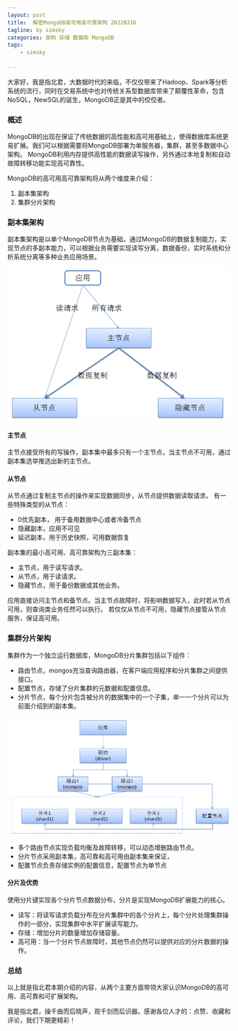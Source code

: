 ```yaml
---
layout: post
title:  解密MongoDB高可用高可靠架构 20220316
tagline: by simsky
categories: 架构 存储 数据库 MongoDB
tags: 
    - simsky

---
```


大家好，我是指北君，大数据时代的来临，不仅仅带来了Hadoop、Spark等分析系统的流行，同时在交易系统中也对传统关系型数据库带来了颠覆性革命，包含NoSQL，NewSQL的诞生，MongoDB正是其中的佼佼者。

<!--more-->

### 概述
MongoDB的出现在保证了传统数据的高性能和高可用基础上，使得数据库系统更易扩展。我们可以根据需要将MongoDB部署为单服务器，集群，甚至多数据中心架构。
MongoDB利用内存提供高性能的数据读写操作，另外通过本地复制和自动故障转移功能实现高可靠性。

MongoDB的高可用高可靠架构将从两个维度来介绍：
1. 副本集架构
2. 集群分片架构

### 副本集架构
副本集架构是以单个MongoDB节点为基础，通过MongoDB的数据复制能力，实现节点的多副本能力，可以根据业务需要实现读写分离，数据备份，实时系统和分析系统分离等多种业务应用场景。

![副本集架构](/assets/images/2021/simsky/architect-MongoDB-1-1.png)

#### 主节点
主节点接受所有的写操作，副本集中最多只有一个主节点，当主节点不可用，通过副本集选举推选出新的主节点。

#### 从节点
从节点通过复制主节点的操作来实现数据同步，从节点提供数据读取请求。
有一些特殊类型的从节点：
- 0优先副本， 用于备用数据中心或者冷备节点
- 隐藏副本，应用不可见
- 延迟副本，用于历史快照，可用数据恢复

副本集的最小高可用、高可靠架构为三副本集：
- 主节点，用于读写请求。
- 从节点，用于读请求。
- 隐藏节点，用于备份数据或其他业务。

应用直接访问主节点和备节点。当主节点故障时，将影响数据写入，此时若从节点可用，则查询类业务任然可以执行。
若仅仅从节点不可用，隐藏节点接管从节点服务，保证高可用。


### 集群分片架构

集群作为一个独立运行数据库，MongoDB分片集群包括以下组件：
- 路由节点，mongos充当查询路由器，在客户端应用程序和分片集群之间提供接口。
- 配置节点，存储了分片集群的元数据和配置信息。
- 分片节点，每个分片包含被分片的数据集中的一个子集，单一一个分片可以为前面介绍到的副本集。

![集群架构](/assets/images/2021/simsky/architect-MongoDB-1-2.png)

- 多个路由节点实现负载均衡及故障转移，可以动态增删路由节点。
- 分片节点采用副本集，高可靠和高可用由副本集来保证，
- 配置节点负责存储实例的配置信息，配置节点为单节点

#### 分片及优势
使用分片键实现各个分片节点数据分布，分片是实现MongoDB扩展能力的核心。
- 读写：将读写请求负载分布在分片集群中的各个分片上，每个分片处理集群操作的一部分，实现集群中水平扩展读写能力。
- 存储：增加分片的数量增加存储容量。
- 高可用：当一个分片节点故障时，其他节点仍然可以提供对应的分片数据的操作。


### 总结

以上就是指北君本期介绍的内容，从两个主要方面带领大家认识MongoDB的高可用、高可靠和可扩展架构。

我是指北君，操千曲而后晓声，观千剑而后识器。感谢各位人才的：点赞、收藏和评论，我们下期更精彩！

